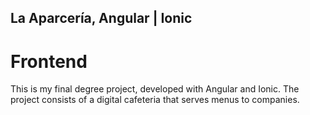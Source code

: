 ## La Aparcería, Angular | Ionic
# Frontend

This is my final degree project, developed with Angular and Ionic. The project consists of a digital cafeteria that serves menus to companies.
